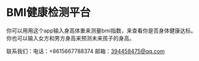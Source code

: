 # BMI健康检测平台
  你可以用用这个app输入身高体重来测量bmi指数，来查看你是否身体健康达标。  
  你也可以输入女方和男方身高来预测未来孩子的身高。
  
  联系我们：电话：+8615667788374  邮箱：394458475@qq.com
